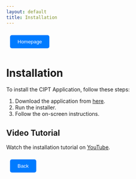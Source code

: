 ```yaml
---
layout: default
title: Installation
---
```


<a href="/"><button style="margin: 10px; padding: 10px 20px; background-color: #007bff; color: #fff; border: none; border-radius: 5px;">Homepage</button></a>

# Installation

To install the CIPT Application, follow these steps:

1. Download the application from [here](path/to/download).
2. Run the installer.
3. Follow the on-screen instructions.

## Video Tutorial
Watch the installation tutorial on [YouTube](https://www.youtube.com/watch?v=your-video-id).

<a href="javascript:history.back()"><button style="margin: 10px; padding: 10px 20px; background-color: #007bff; color: #fff; border: none; border-radius: 5px;">Back</button></a>
